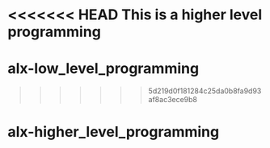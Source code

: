 <<<<<<< HEAD
This is a higher level programming
=======
# alx-low_level_programming
>>>>>>> 5d219d0f181284c25da0b8fa9d93af8ac3ece9b8
# alx-higher_level_programming
